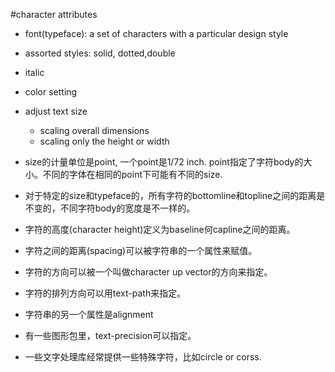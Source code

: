 #character attributes
- font(typeface): a set of characters with a particular design style
- assorted styles: solid, dotted,double
- italic
- color setting

- adjust text size
	- scaling overall dimensions
	- scaling only the height or width
- size的计量单位是point, 一个point是1/72 inch. point指定了字符body的大小。不同的字体在相同的point下可能有不同的size.
- 对于特定的size和typeface的，所有字符的bottomline和topline之间的距离是不变的，不同字符body的宽度是不一样的。
- 字符的高度(character height)定义为baseline何capline之间的距离。
- 字符之间的距离(spacing)可以被字符串的一个属性来赋值。
- 字符的方向可以被一个叫做character up vector的方向来指定。
- 字符的排列方向可以用text-path来指定。
- 字符串的另一个属性是alignment
- 有一些图形包里，text-precision可以指定。
- 一些文字处理库经常提供一些特殊字符，比如circle or corss.